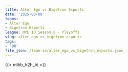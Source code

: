 ```yaml
---
title: Alter Ego vs Bigetron Esports
date: '2025-03-08'
teams:
- Alter Ego
- Bigetron Esports
league: MPL ID Season 8 - Playoffs
slug: alter_ego_vs_bigetron_esports
tags:
- '98'
file_json: /team-id/alter_ego_vs_bigetron_esports.json
---
```


{{< mlbb_h2h_id >}}
